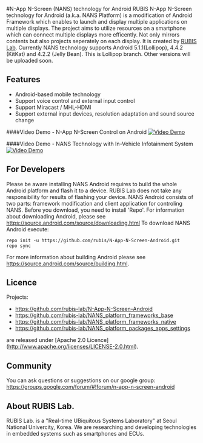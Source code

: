 #N-App N-Screen (NANS) technology for Android
RUBIS N-App N-Screen technology for Android (a.k.a. NANS Platform) is a modification of Android Framework which enables to launch and display multiple applications on multiple displays. The project aims to utilize resources on a smartphone which can connect multiple displays more efficently. Not only mirrors contents but also projects seperately on each display.  It is created by [RUBIS Lab](http://rubis.snu.ac.kr).
Currently NANS technology supports Android 5.1.1(Lollipop), 4.4.2 (KitKat) and 4.2.2 (Jelly Bean). 
This is Lollipop branch. 
Other versions will be uploaded soon.

## Features
- Android-based mobile technology
- Support voice control and external input control
- Support Miracast / MHL-HDMI
- Support external input devices, resolution adaptation and sound source change

####Video Demo - N-App N-Screen Control on Android
[![Video Demo](https://github.com/rubis-lab/images/blob/master/N-App%20N-Screen%20Control%20on%20Android.PNG)](https://youtu.be/Y-TmMn7kuhU "N-App N-Screen Control on Android by SNU")

####Video Demo - NANS Technology with In-Vehicle Infotainment System
[![Video Demo](https://github.com/rubis-lab/images/blob/master/NANS%20Technology%20with%20In-Vehicle%20Infotainment%20System.PNG)](https://youtu.be/KTYCjc8aoMU "NANS Technology with In-Vehicle Infotainment System")

## For Developers
Please be aware installing NANS Android requires to build the whole Android platform and flash it to a device. RUBIS Lab does not take any responsibility for results of flashing your device.
NANS Android consists of two parts: framework modification and client application for controling NANS. Before you download, you need to install 'Repo'. For information about downloading Android, please see https://source.android.com/source/downloading.html
To download NANS Android execute:

    repo init -u https://github.com/rubis/N-App-N-Screen-Android.git
    repo sync

For more information about building Android please see https://source.android.com/source/building.html.

## Licence
Projects:
* https://github.com/rubis-lab/N-App-N-Screen-Android 
* https://github.com/rubis-lab/NANS_platform_frameworks_base
* https://github.com/rubis-lab/NANS_platform_frameworks_native
* https://github.com/rubis-lab/NANS_platform_packages_apps_settings

are released under [Apache 2.0 Licence] (http://www.apache.org/licenses/LICENSE-2.0.html).

## Community
You can ask questions or suggestions on our google group: 
https://groups.google.com/forum/#!forum/n-app-n-screen-android

## About RUBIS Lab.
RUBIS Lab. is a "Real-time UBiquitous Systems Laboratory" at Seoul National Univercity, Korea.
We are researching and developing technologies in embedded systems such as smartphones and ECUs.

